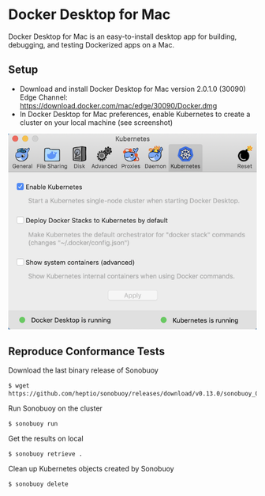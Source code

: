 # Docker Desktop for Mac

Docker Desktop for Mac is an easy-to-install desktop app for building, debugging, and testing Dockerized apps on a Mac.

## Setup

- Download and install Docker Desktop for Mac version 2.0.1.0 (30090) Edge Channel: https://download.docker.com/mac/edge/30090/Docker.dmg
- In Docker Desktop for Mac preferences, enable Kubernetes to create a cluster on your local machine (see screenshot)

![](preferences_kub.png)

## Reproduce Conformance Tests

Download the last binary release of Sonobuoy

```
$ wget https://github.com/heptio/sonobuoy/releases/download/v0.13.0/sonobuoy_0.13.0_darwin_amd64.tar.gz
```

Run Sonobuoy on the cluster
```
$ sonobuoy run
```

Get the results on local
```
$ sonobuoy retrieve .
```

Clean up Kubernetes objects created by Sonobuoy
```
$ sonobuoy delete
```